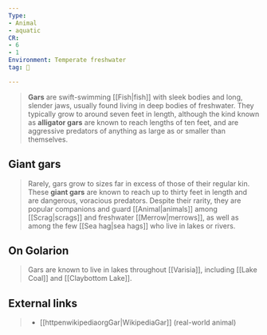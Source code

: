 ```yaml
---
Type:
- Animal
- aquatic
CR:
- 6
- 1
Environment: Temperate freshwater
tag: 👹

---
```


> **Gars** are swift-swimming [[Fish|fish]] with sleek bodies and long, slender jaws, usually found living in deep bodies of freshwater. They typically grow to around seven feet in length, although the kind known as **alligator gars** are known to reach lengths of ten feet, and are aggressive predators of anything as large as or smaller than themselves.



## Giant gars

> Rarely, gars grow to sizes far in excess of those of their regular kin. These **giant gars** are known to reach up to thirty feet in length and are dangerous, voracious predators. Despite their rarity, they are popular companions and guard [[Animal|animals]] among [[Scrag|scrags]] and freshwater [[Merrow|merrows]], as well as among the few [[Sea hag|sea hags]] who live in lakes or rivers.


## On Golarion

> Gars are known to live in lakes throughout [[Varisia]], including [[Lake Coal]] and [[Claybottom Lake]].




## External links

> - [[httpenwikipediaorgGar|WikipediaGar]] (real-world animal)




